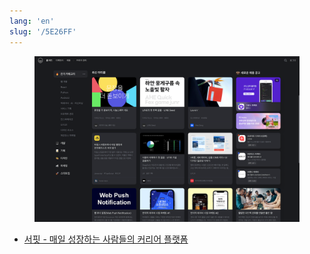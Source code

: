 ```yaml
---
lang: 'en'
slug: '/5E26FF'
---
```



<figure>

![2A5C23.png](./../.././docs/assets/2A5C23.png)


</figure>

- [서핏 - 매일 성장하는 사람들의 커리어 플랫폼](https://www.surfit.io/)

<head>
  <html lang="en-US"/>
</head>
